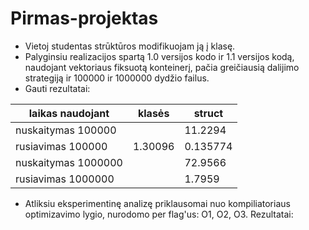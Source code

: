 # Pirmas-projektas
* Vietoj studentas strūktūros modifikuojam ją į klasę.
* Palyginsiu realizacijos spartą 1.0 versijos kodo ir 1.1 versijos kodą, naudojant vektoriaus fiksuotą konteinerį, pačia greičiausią dalijimo strategiją ir 100000 ir 1000000 dydžio failus.
* Gauti rezultatai:

| laikas naudojant   | klasės        | struct       |
| -------------      | ------------- |--------------|
| nuskaitymas 100000 |               | 11.2294      |
| rusiavimas 100000  | 1.30096       | 0.135774     |
| nuskaitymas 1000000|               | 72.9566      |
| rusiavimas 1000000 |               | 1.7959       |

* Atliksiu eksperimentinę analizę priklausomai nuo kompiliatoriaus optimizavimo lygio, nurodomo per flag'us: O1, O2, O3. Rezultatai:
